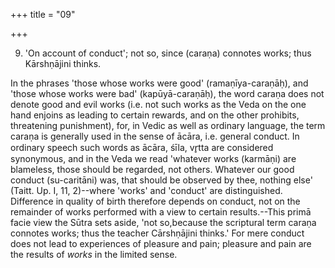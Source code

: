 +++
title = "09"

+++


9. 'On account of conduct'; not so, since (caraṇa) connotes works; thus Kārshṇājini thinks.

In the phrases 'those whose works were good' (ramaṇīya-caraṇāḥ), and 'those whose works were bad' (kapūyā-caraṇāḥ), the word caraṇa does not denote good and evil works (i.e. not such works as the Veda on the one hand enjoins as leading to certain rewards, and on the other prohibits, threatening punishment), for, in Vedic as well as ordinary language, the term caraṇa is generally used in the sense of ācāra, i.e. general conduct. In ordinary speech such words as ācāra, śīla, vr̥tta are considered synonymous, and in the Veda we read 'whatever works (karmāṇi) are blameless, those should be regarded, not others. Whatever our good conduct (su-caritāni) was, that should be observed by thee, nothing else' (Taitt. Up. I, 11, 2)--where 'works' and 'conduct' are distinguished. Difference in quality of birth therefore depends on conduct, not on the remainder of works performed with a view to certain results.--This primā facie view the Sūtra sets aside, 'not so,because the scriptural term caraṇa connotes works; thus the teacher Cārshṇājini thinks.' For mere conduct does not lead to experiences of pleasure and pain; pleasure and pain are the results of _works_ in the limited sense.

